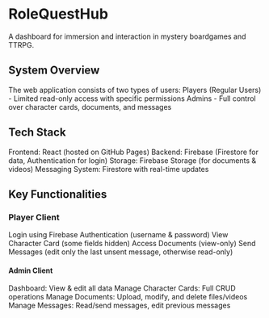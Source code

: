 # RoleQuestHub
 A dashboard for immersion and interaction in mystery boardgames and TTRPG.

## System Overview
The web application consists of two types of users:
Players (Regular Users) - Limited read-only access with specific permissions
Admins - Full control over character cards, documents, and messages
## Tech Stack
Frontend: React (hosted on GitHub Pages)
Backend: Firebase (Firestore for data, Authentication for login)
Storage: Firebase Storage (for documents & videos)
Messaging System: Firestore with real-time updates
## Key Functionalities
### Player Client
Login using Firebase Authentication (username & password)
View Character Card (some fields hidden)
Access Documents (view-only)
Send Messages (edit only the last unsent message, otherwise read-only)
#### Admin Client
Dashboard: View & edit all data
Manage Character Cards: Full CRUD operations
Manage Documents: Upload, modify, and delete files/videos
Manage Messages: Read/send messages, edit previous messages